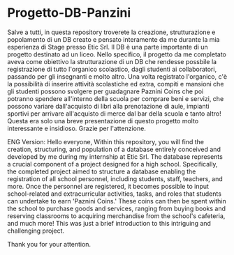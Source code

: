 # Progetto-DB-Panzini

Salve a tutti, 
in questa repository troverete la creazione, strutturazione e popolamento di un DB creato e pensato interamente da me durante la mia esperienza di Stage presso Etic Srl.
Il DB è una parte importante di un progetto destinato ad un liceo. Nello specifico, il progetto da me completato aveva come obiettivo la strutturazione di un DB che rendesse possbile
la registrazione di tutto l'organico scolastico, dagli studenti ai collaboratori, passando per gli insegnanti e molto altro. Una volta registrato l'organico, c'è la possibilità di inserire 
attività scolastiche ed extra, compiti e mansioni che gli studenti possono svolgere per guadagnare Paznini Coins che poi potranno spendere all'interno della scuola per comprare beni e servizi,
che possono variare dall'acquisto di libri alla prenotazione di aule, impianti sportivi per arrivare all'acquisto di merce dal bar della scuola e tanto altro!
Questa era solo una breve presentazione di questo progetto molto interessante e insidioso. 
Grazie per l'attenzione.


ENG Version: 
Hello everyone,
Within this repository, you will find the creation, structuring, and population of a database entirely conceived and developed by me during my internship at Etic Srl.
The database represents a crucial component of a project designed for a high school. Specifically, the completed project aimed to structure a database enabling the registration 
of all school personnel, including students, staff, teachers, and more. Once the personnel are registered, it becomes possible to input school-related and extracurricular activities,
tasks, and roles that students can undertake to earn 'Paznini Coins.' These coins can then be spent within the school to purchase goods and services, ranging from buying
books and reserving classrooms to acquiring merchandise from the school's cafeteria, and much more!
This was just a brief introduction to this intriguing and challenging project.

Thank you for your attention.

